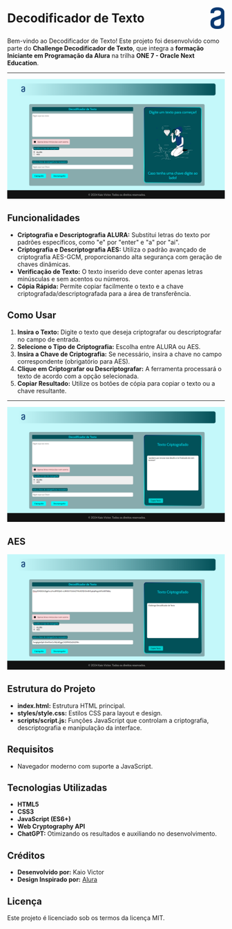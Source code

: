 <h1 style="display: flex; justify-content: space-between; align-items: center; ">
  <span>Decodificador de Texto</span>
  <img src="assets/logo_alura.png" alt="Logo da Alura" height="50">
</h1>

Bem-vindo ao Decodificador de Texto! Este projeto foi desenvolvido como parte do **Challenge Decodificador de Texto**, que integra a **formação Iniciante em Programação da Alura** na trilha **ONE 7 - Oracle Next Education**.

---

<img src="assets/tela-inicial-do-decodificador.png" alt="Imagem do Decodificador">


## Funcionalidades
 
- **Criptografia e Descriptografia ALURA:** Substitui letras do texto por padrões específicos, como "e" por "enter" e "a" por "ai".
- **Criptografia e Descriptografia AES:** Utiliza o padrão avançado de criptografia AES-GCM, proporcionando alta segurança com geração de chaves dinâmicas.
- **Verificação de Texto:** O texto inserido deve conter apenas letras minúsculas e sem acentos ou números.
- **Cópia Rápida:** Permite copiar facilmente o texto e a chave criptografada/descriptografada para a área de transferência.


## Como Usar

1. **Insira o Texto:** Digite o texto que deseja criptografar ou descriptografar no campo de entrada.
2. **Selecione o Tipo de Criptografia:** Escolha entre ALURA ou AES.
3. **Insira a Chave de Criptografia:** Se necessário, insira a chave no campo correspondente (obrigatório para AES).
4. **Clique em Criptografar ou Descriptografar:** A ferramenta processará o texto de acordo com a opção selecionada.
5. **Copiar Resultado:** Utilize os botões de cópia para copiar o texto ou a chave resultante.

---

<img src="assets/tela-apos-descriptografar.png" alt="Imagem do Decodificador">



## AES

<img src="assets/tela-usando-aes.png" alt="Imagem do Decodificador">

## Estrutura do Projeto

- **index.html:** Estrutura HTML principal.
- **styles/style.css:** Estilos CSS para layout e design.
- **scripts/script.js:** Funções JavaScript que controlam a criptografia, descriptografia e manipulação da interface.

## Requisitos

- Navegador moderno com suporte a JavaScript.

## Tecnologias Utilizadas

- **HTML5**
- **CSS3**
- **JavaScript (ES6+)**
- **Web Cryptography API**
- **ChatGPT:** Otimizando os resultados e auxiliando no desenvolvimento.

## Créditos

- **Desenvolvido por:** Kaio Victor
- **Design Inspirado por:** [Alura](https://www.alura.com.br)

## Licença

Este projeto é licenciado sob os termos da licença MIT.


